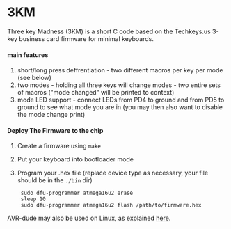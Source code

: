 # 3KM
Three key Madness (3KM) is a short C code based on the Techkeys.us 3-key business card firmware for minimal keyboards.

#### main features 

1. short/long press deffrentiation - two different macros per key per mode (see below)
2. two modes - holding all three keys will change modes -  two entire sets of macros ("mode changed" will be printed to context)
3. mode LED support - connect LEDs from PD4 to ground and from PD5 to ground to see what mode you are in (you may then also want to disable the mode change print)

#### Deploy The Firmware to the chip

1. Create a firmware using `make`
2. Put your keyboard into bootloader mode
3. Program your .hex file (replace device type as necessary, your file should be in the `./bin` dir)

		sudo dfu-programmer atmega16u2 erase
		sleep 10
		sudo dfu-programmer atmega16u2 flash /path/to/firmware.hex

AVR-dude may also be used on Linux, as explained [here](https://geekhack.org/index.php?topic=51252.msg2066099#msg2066099).

